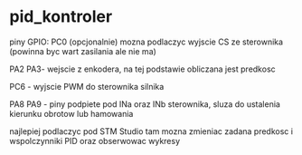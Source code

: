 pid_kontroler
=============
piny GPIO:
  PC0 (opcjonalnie) mozna podlaczyc wyjscie CS ze sterownika (powinna byc wart zasilania ale nie ma)
  
  PA2 PA3- wejscie z enkodera, na tej podstawie obliczana jest predkosc
  
  PC6 - wyjscie PWM do sterownika silnika
  
  PA8 PA9 - piny podpiete pod INa oraz INb sterownika, sluza do ustalenia kierunku obrotow lub hamowania
  


najlepiej podlaczyc pod STM Studio tam mozna zmieniac zadana predkosc i wspolczynniki PID oraz obserwowac wykresy
